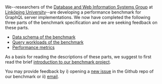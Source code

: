 We--researchers of the [Database and Web Information Systems Group](https://www.ida.liu.se/divisions/adit/dwis/) at [Linköping University](https://liu.se/)--are developing a performance benchmark for GraphQL server implementations. We now have completed the following three parts of the benchmark specification and we are seeking feedback on these parts. 
* [Data schema of the benchmark](Data-Schema-of-the-Benchmark)
* [Query workloads of the benchmark](Query-Workloads-of-the-Benchmark)
* [Performance metrics](Performance-Metrics)

As a basis for reading the descriptions of these parts, we suggest to first read the brief [introduction to our benchmark project](Introduction-to-the-LinGBM-Project).

You may provide feedback by i) opening a [new issue](https://github.com/LiUGraphQL/LinGBM/issues/new) in the Github repo of our benchmark or ii) [email](https://liu.se/en/employee/olaha93).